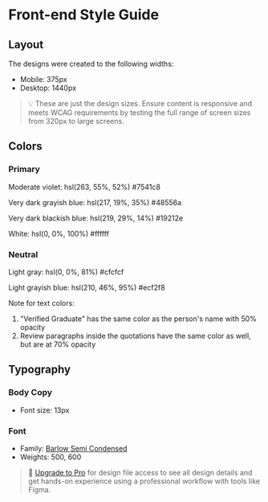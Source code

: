 # Front-end Style Guide

## Layout

The designs were created to the following widths:

- Mobile: 375px
- Desktop: 1440px

> 💡 These are just the design sizes. Ensure content is responsive and meets WCAG requirements by testing the full range of screen sizes from 320px to large screens.

## Colors

### Primary

Moderate violet: hsl(263, 55%, 52%)   #7541c8

Very dark grayish blue: hsl(217, 19%, 35%)   #48556a

Very dark blackish blue: hsl(219, 29%, 14%)   #19212e

White: hsl(0, 0%, 100%)    #ffffff


### Neutral

Light gray: hsl(0, 0%, 81%)   #cfcfcf

Light grayish blue: hsl(210, 46%, 95%)    #ecf2f8


Note for text colors:

1. "Verified Graduate" has the same color as the person's name with 50% opacity
2. Review paragraphs inside the quotations have the same color as well, but are at 70% opacity

## Typography

### Body Copy

- Font size: 13px

### Font

- Family: [Barlow Semi Condensed](https://fonts.google.com/specimen/Barlow+Semi+Condensed)
- Weights: 500, 600

> 💎 [Upgrade to Pro](https://www.frontendmentor.io/pro?ref=style-guide) for design file access to see all design details and get hands-on experience using a professional workflow with tools like Figma.
